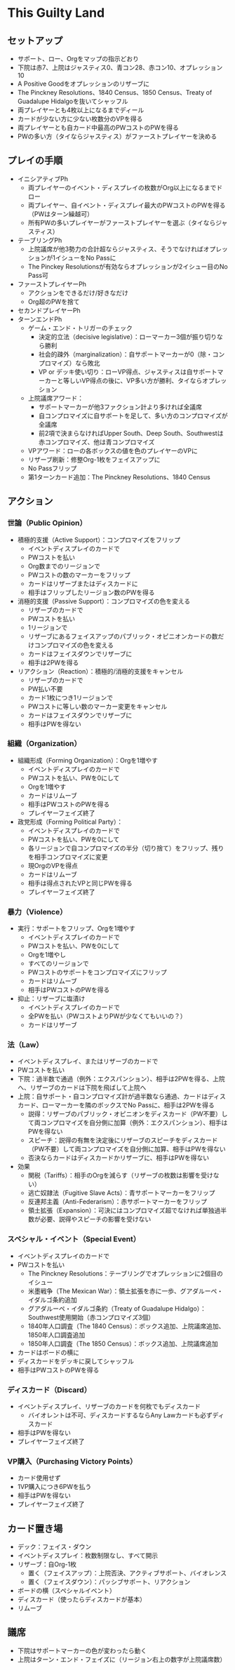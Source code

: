# This Guilty Land

## セットアップ
- サポート、ロー、Orgをマップの指示どおり
- 下院は赤7、上院はジャスティス0、青コン28、赤コン10、オプレッション10
- A Positive Goodをオプレッションのリザーブに
- The Pinckney Resolutions、1840 Census、1850 Census、Treaty of Guadalupe Hidalgoを抜いてシャッフル
- 両プレイヤーとも4枚以上になるまでディール
- カードが少ない方に少ない枚数分のVPを得る
- 両プレイヤーとも自カード中最高のPWコストのPWを得る
- PWの多い方（タイならジャスティス）がファーストプレイヤーを決める

## プレイの手順
- イニシアティブPh
  - 両プレイヤーのイベント・ディスプレイの枚数がOrg以上になるまでドロー
  - 両プレイヤー、自イベント・ディスプレイ最大のPWコストのPWを得る（PWはターン繰越可）
  - 所有PWの多いプレイヤーがファーストプレイヤーを選ぶ（タイならジャスティス）
- テーブリングPh
  - 上院議席が他3勢力の合計超ならジャスティス、そうでなければオプレッションが1イシューをNo Passに
  - The Pinckey Resolutionsが有効ならオプレッションが2イシュー目のNo Pass可
- ファーストプレイヤーPh
  - アクションをできるだけ/好きなだけ
  - Org超のPWを捨て
- セカンドプレイヤーPh
- ターンエンドPh
  - ゲーム・エンド・トリガーのチェック
    - 決定的立法（decisive legislative）：ローマーカー3個が振り切りなら勝利
    - 社会的疎外（marginalization）：自サポートマーカーが0（除・コンプロマイズ）なら敗北
    - VP or デッキ使い切り：ローVP得点、ジャスティスは自サポートマーカーと等しいVP得点の後に、VP多い方が勝利、タイならオプレッション
  - 上院議席アワード：
    - サポートマーカーが他3ファクション計より多ければ全議席
    - 自コンプロマイズに自サポートを足して、多い方のコンプロマイズが全議席
    - 前2項で決まらなければUpper South、Deep South、Southwestは赤コンプロマイズ、他は青コンプロマイズ
  - VPアワード：ローの各ボックスの値を色のプレイヤーのVPに
  - リザーブ刷新：修整Org-1枚をフェイスアップに
  - No Passフリップ
  - 第1ターンカード追加：The Pinckney Resolutions、1840 Census

## アクション

### 世論（Public Opinion）
- 積極的支援（Active Support）：コンプロマイズをフリップ
  - イベントディスプレイのカードで
  - PWコストを払い
  - Org数までのリージョンで
  - PWコストの数のマーカーをフリップ
  - カードはリザーブまたはディスカードに
  - 相手はフリップしたリージョン数のPWを得る
- 消極的支援（Passive Support）：コンプロマイズの色を変える
  - リザーブのカードで
  - PWコストを払い
  - 1リージョンで
  - リザーブにあるフェイスアップのパブリック・オピニオンカードの数だけコンプロマイズの色を変える
  - カードはフェイスダウンでリザーブに
  - 相手は2PWを得る
- リアクション（Reaction）：積極的/消極的支援をキャンセル
  - リザーブのカードで
  - PW払い不要
  - カード1枚につき1リージョンで
  - PWコストに等しい数のマーカー変更をキャンセル
  - カードはフェイスダウンでリザーブに
  - 相手はPWを得ない

### 組織（Organization）
- 組織形成（Forming Organization）：Orgを1増やす
  - イベントディスプレイのカードで
  - PWコストを払い、PWを0にして
  - Orgを1増やす
  - カードはリムーブ
  - 相手はPWコストのPWを得る
  - プレイヤーフェイズ終了
- 政党形成（Forming Political Party）：
  - イベントディスプレイのカードで
  - PWコストを払い、PWを0にして
  - 各リージョンで自コンプロマイズの半分（切り捨て）をフリップ、残りを相手コンプロマイズに変更
  - 現OrgのVPを得点
  - カードはリムーブ
  - 相手は得点されたVPと同じPWを得る
  - プレイヤーフェイズ終了

### 暴力（Violence）
- 実行：サポートをフリップ、Orgを1増やす
  - イベントディスプレイのカードで
  - PWコストを払い、PWを0にして
  - Orgを1増やし
  - すべてのリージョンで
  - PWコストのサポートをコンプロマイズにフリップ
  - カードはリムーブ
  - 相手はPWコストのPWを得る
- 抑止：リザーブに塩漬け
  - イベントディスプレイのカードで
  - 全PWを払い（PWコストよりPWが少なくてもいいの？）
  - カードはリザーブ

### 法（Law）
- イベントディスプレイ、またはリザーブのカードで
- PWコストを払い
- 下院：過半数で通過（例外：エクスパンション）、相手は2PWを得る、上院へ、リザーブのカードは下院を飛ばして上院へ
- 上院：自サポート・自コンプロマイズ計が過半数なら通過、カードはディスカード、ローマーカーを隣のボックスでNo Passに、相手は2PWを得る
  - 説得：リザーブのパブリック・オピニオンをディスカード（PW不要）して両コンプロマイズを自分側に加算（例外：エクスパンション）、相手はPWを得ない
  - スピーチ：説得の有無を決定後にリザーブのスピーチをディスカード（PW不要）して両コンプロマイズを自分側に加算、相手はPWを得ない
  - 否決ならカードはディスカードかリザーブに、相手はPWを得ない
- 効果
  - 関税（Tariffs）：相手のOrgを減らす（リザーブの枚数は影響を受けない）
  - 逃亡奴隷法（Fugitive Slave Acts）：青サポートマーカーをフリップ
  - 反連邦主義（Anti-Federarism）：赤サポートマーカーをフリップ
  - 領土拡張（Expansion）：可決にはコンプロマイズ超でなければ単独過半数が必要、説得やスピーチの影響を受けない

### スペシャル・イベント（Special Event）
- イベントディスプレイのカードで
- PWコストを払い
  - The Pinckney Resolutions：テーブリングでオプレッションに2個目のイシュー
  - 米墨戦争（The Mexican War）：領土拡張を赤に一歩、グアダルーペ・イダルゴ条約追加
  - グアダルーペ・イダルゴ条約（Treaty of Guadalupe Hidalgo）：Southwest使用開始（赤コンプロマイズ3個）
  -  1840年人口調査（The 1840 Census）：ボックス追加、上院議席追加、1850年人口調査追加
  -  1850年人口調査（The 1850 Census）：ボックス追加、上院議席追加
- カードはボードの横に
- ディスカードをデッキに戻してシャッフル
- 相手はPWコストのPWを得る

### ディスカード（Discard）
- イベントディスプレイ、リザーブのカードを何枚でもディスカード
  - バイオレントは不可、ディスカードするならAny Lawカードも必ずディスカード
- 相手はPWを得ない
- プレイヤーフェイズ終了

### VP購入（Purchasing Victory Points）
- カード使用せず
- 1VP購入につき6PWを払う
- 相手はPWを得ない
- プレイヤーフェイズ終了

## カード置き場
- デック：フェイス・ダウン
- イベントディスプレイ：枚数制限なし、すべて開示
- リザーブ：自Org-1枚
  - 置く（フェイスアップ）：上院否決、アクティブサポート、バイオレンス
  - 置く（フェイスダウン）：パッシブサポート、リアクション
- ボードの横（スペシャルイベント）
- ディスカード（使ったらディスカードが基本）
- リムーブ

## 議席
- 下院はサポートマーカーの色が変わったら動く
- 上院はターン・エンド・フェイズに（リージョン右上の数字が上院議席数） 

